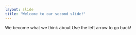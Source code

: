 ```yaml
---
layout: slide
title: "Welcome to our second slide!"
---
```

We become what we think about
Use the left arrow to go back!